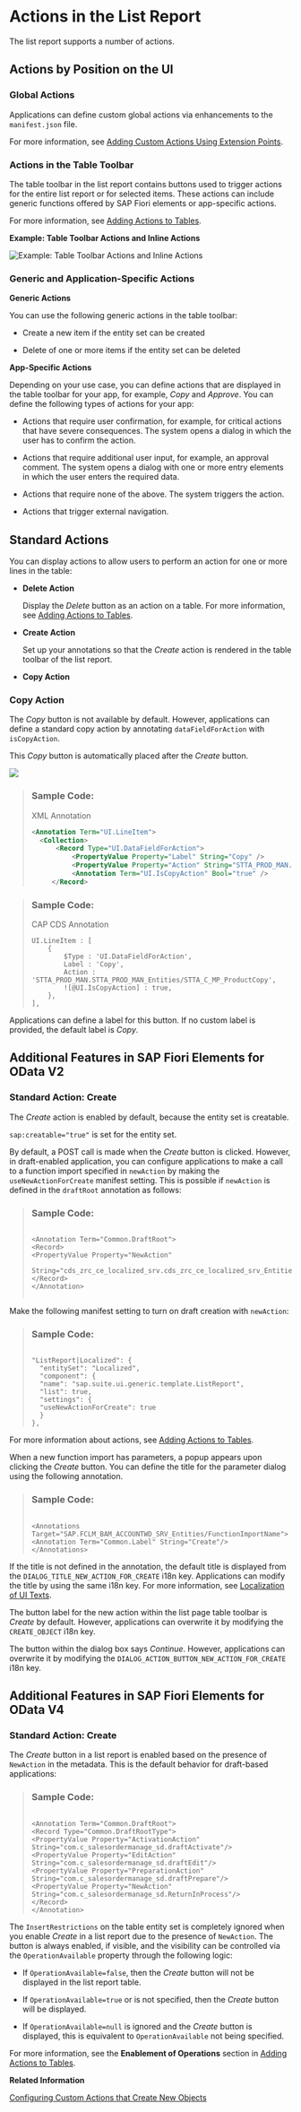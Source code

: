 <!-- loio993e99eae4414b73bc7afef9518c79bf -->

# Actions in the List Report

The list report supports a number of actions.



<a name="loio993e99eae4414b73bc7afef9518c79bf__section_rfx_pry_cnb"/>

## Actions by Position on the UI



### Global Actions

Applications can define custom global actions via enhancements to the `manifest.json` file.

For more information, see [Adding Custom Actions Using Extension Points](adding-custom-actions-using-extension-points-7619517.md).



### Actions in the Table Toolbar

The table toolbar in the list report contains buttons used to trigger actions for the entire list report or for selected items. These actions can include generic functions offered by SAP Fiori elements or app-specific actions.

For more information, see [Adding Actions to Tables](adding-actions-to-tables-b623e0b.md).

   
  
**Example: Table Toolbar Actions and Inline Actions**

 ![](images/Actions_in_the_Table_Toolbar_856c5a4.jpg "Example: Table Toolbar Actions and Inline Actions") 



### **Generic and Application-Specific Actions**

**Generic Actions**

You can use the following generic actions in the table toolbar:

-   Create a new item if the entity set can be created

-   Delete of one or more items if the entity set can be deleted


**App-Specific Actions**

Depending on your use case, you can define actions that are displayed in the table toolbar for your app, for example, *Copy* and *Approve*. You can define the following types of actions for your app:

-   Actions that require user confirmation, for example, for critical actions that have severe consequences. The system opens a dialog in which the user has to confirm the action.

-   Actions that require additional user input, for example, an approval comment. The system opens a dialog with one or more entry elements in which the user enters the required data.

-   Actions that require none of the above. The system triggers the action.

-   Actions that trigger external navigation.




<a name="loio993e99eae4414b73bc7afef9518c79bf__section_qzm_wjs_tnb"/>

## Standard Actions

You can display actions to allow users to perform an action for one or more lines in the table:

-   **Delete Action**

    Display the *Delete* button as an action on a table. For more information, see [Adding Actions to Tables](adding-actions-to-tables-b623e0b.md).

-   **Create Action**

    Set up your annotations so that the *Create* action is rendered in the table toolbar of the list report.

-   **Copy Action**




### Copy Action

The *Copy* button is not available by default. However, applications can define a standard copy action by annotating `dataFieldForAction` with `isCopyAction`.

This *Copy* button is automatically placed after the *Create* button.

 ![](images/Copy_Action_in_the_List_Report_f337b65.png) 

> ### Sample Code:  
> XML Annotation
> 
> ```xml
> <Annotation Term="UI.LineItem">
>   <Collection>
>       <Record Type="UI.DataFieldForAction">
>           <PropertyValue Property="Label" String="Copy" />
>           <PropertyValue Property="Action" String="STTA_PROD_MAN.STTA_PROD_MAN_Entities/STTA_C_MP_ProductCopy" />
>           <Annotation Term="UI.IsCopyAction" Bool="true" />
>      </Record>
> 
> ```

> ### Sample Code:  
> CAP CDS Annotation
> 
> ```
> UI.LineItem : [
>     {
>         $Type : 'UI.DataFieldForAction',
>         Label : 'Copy',
>         Action : 'STTA_PROD_MAN.STTA_PROD_MAN_Entities/STTA_C_MP_ProductCopy',
>         ![@UI.IsCopyAction] : true,
>     },
> ], 
> 
> ```

Applications can define a label for this button. If no custom label is provided, the default label is *Copy*.



<a name="loio993e99eae4414b73bc7afef9518c79bf__section_ryd_n3h_mtb"/>

## Additional Features in SAP Fiori Elements for OData V2



### Standard Action: Create

The *Create* action is enabled by default, because the entity set is creatable.

`sap:creatable="true"` is set for the entity set.

By default, a POST call is made when the *Create* button is clicked. However, in draft-enabled application, you can configure applications to make a call to a function import specified in `newAction` by making the `useNewActionForCreate` manifest setting. This is possible if `newAction` is defined in the `draftRoot` annotation as follows:

> ### Sample Code:  
> ```
> 
> <Annotation Term="Common.DraftRoot">
> <Record>
> <PropertyValue Property="NewAction" 
>     String="cds_zrc_ce_localized_srv.cds_zrc_ce_localized_srv_Entities/Create"/>
> </Record>
> </Annotation>
> 
> 
> ```

Make the following manifest setting to turn on draft creation with `newAction`:

> ### Sample Code:  
> ```
> 
> "ListReport|Localized": {
> 	"entitySet": "Localized",
> 	"component": {
> 	"name": "sap.suite.ui.generic.template.ListReport",
> 	"list": true,
> 	"settings": {
> 	"useNewActionForCreate": true
> 	}
> },
> ```

For more information about actions, see [Adding Actions to Tables](adding-actions-to-tables-b623e0b.md).

When a new function import has parameters, a popup appears upon clicking the *Create* button. You can define the title for the parameter dialog using the following annotation.

> ### Sample Code:  
> ```
> 
> <Annotations Target="SAP.FCLM_BAM_ACCOUNTWD_SRV_Entities/FunctionImportName">
> <Annotation Term="Common.Label" String="Create"/>
> </Annotations>
> 
> ```

If the title is not defined in the annotation, the default title is displayed from the `DIALOG_TITLE_NEW_ACTION_FOR_CREATE` i18n key. Applications can modify the title by using the same i18n key. For more information, see [Localization of UI Texts](localization-of-ui-texts-b8cb649.md).

The button label for the new action within the list page table toolbar is *Create* by default. However, applications can overwrite it by modifying the `CREATE_OBJECT` i18n key.

The button within the dialog box says *Continue*. However, applications can overwrite it by modifying the `DIALOG_ACTION_BUTTON_NEW_ACTION_FOR_CREATE` i18n key.



## Additional Features in SAP Fiori Elements for OData V4



### Standard Action: Create

The *Create* button in a list report is enabled based on the presence of `NewAction` in the metadata. This is the default behavior for draft-based applications:

> ### Sample Code:  
> ```
> 
> <Annotation Term="Common.DraftRoot">
> <Record Type="Common.DraftRootType">
> <PropertyValue Property="ActivationAction" String="com.c_salesordermanage_sd.draftActivate"/>
> <PropertyValue Property="EditAction" String="com.c_salesordermanage_sd.draftEdit"/>
> <PropertyValue Property="PreparationAction" String="com.c_salesordermanage_sd.draftPrepare"/>
> <PropertyValue Property="NewAction" String="com.c_salesordermanage_sd.ReturnInProcess"/>
> </Record>
> </Annotation>
> ```

The `InsertRestrictions` on the table entity set is completely ignored when you enable *Create* in a list report due to the presence of `NewAction`. The button is always enabled, if visible, and the visibility can be controlled via the `OperationAvailable` property through the following logic:

-   If `OperationAvailable=false`, then the *Create* button will not be displayed in the list report table.

-   If `OperationAvailable=true` or is not specified, then the *Create* button will be displayed.

-   If `OperationAvailable=null` is ignored and the *Create* button is displayed, this is equivalent to `OperationAvailable` not being specified.


For more information, see the **Enablement of Operations** section in [Adding Actions to Tables](adding-actions-to-tables-b623e0b.md).

**Related Information**  


[Configuring Custom Actions that Create New Objects](configuring-custom-actions-that-create-new-objects-8cd6877.md "Applications can configure custom actions that create new objects.")


